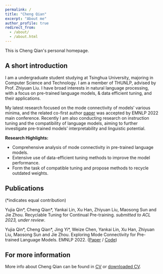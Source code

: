 ```yaml
---
permalink: /
title: "Cheng Qian"
excerpt: "About me"
author_profile: true
redirect_from: 
  - /about/
  - /about.html
---
```


This is Cheng Qian's personal homepage. <!--Please also refer to my [homepage@Tsinghua](https://www....).--> 

## A short introduction
I am a undergraduate student studying at Tsinghua University, majoring in Computer Science and Technology. I am a member of THUNLP, advised by Prof. Zhiyuan Liu. I have broad interests in natural language processing, with a focus on pre-trained language models, & data efficient tuning, and their applications.

My latest research focused on the mode connectivity of models’ various minima, and the related co-first author [paper](https://arxiv.org/pdf/2210.14102.pdf) was accepted by EMNLP 2022 main conference. Recently I am also conducting research on instruction tuning and the compatibility of language models, aiming to further investigate pre-trained models’ interpretability and linguistic potential.

<b>Research Highlights:</b>
* Comprehensive analysis of mode connectivity in pre-trained language models.
* Extensive use of data-efficient tuning methods to improve the model performance.
* Form the task of compatible tuning and propose methods to recycle outdated weights.

## Publications
(*indicates equal contribution)

Yujia Qin*, Cheng Qian*, Yankai Lin, Xu Han, Zhiyuan Liu, Maosong Sun and Jie Zhou. Recyclable Tuning for Continual Pre-training. *submitted to ACL 2023, under review*. 

Yujia Qin*, Cheng Qian*, Jing Yi*, Weize Chen, Yankai Lin, Xu Han, Zhiyuan Liu, Maosong Sun and Jie Zhou. Exploring Mode Connectivity for Pre-trained Language Models. EMNLP 2022. ([Paper](https://arxiv.org/pdf/2210.14102.pdf) / [Code](https://github.com/thunlp/Mode-Connectivity-PLM))

## For more information
More info about Cheng Qian can be found in [CV](https://qiancheng0.github.io/cv/) or [downloaded CV](http://qiancheng0.github.io/files/CV_ChengQian.pdf).
